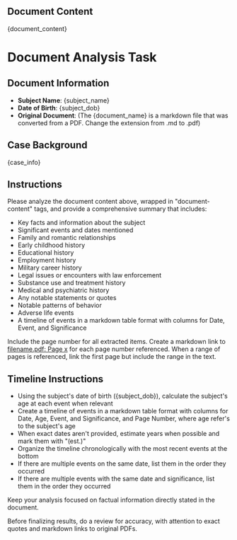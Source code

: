 ## Document Content

<document-content>
{document_content}
</document-content>

# Document Analysis Task

## Document Information

- **Subject Name**: {subject_name}
- **Date of Birth**: {subject_dob}
- **Original Document**: (The {document_name} is a markdown file that was converted from a PDF. Change the extension from .md to .pdf)

## Case Background

{case_info}

## Instructions

Please analyze the document content above, wrapped in "document-content" tags, and provide a comprehensive summary that includes:

- Key facts and information about the subject
- Significant events and dates mentioned
- Family and romantic relationships
- Early childhood history
- Educational history
- Employment history
- Military career history
- Legal issues or encounters with law enforcement
- Substance use and treatment history
- Medical and psychiatric history
- Any notable statements or quotes
- Notable patterns of behavior
- Adverse life events
- A timeline of events in a markdown table format with columns for Date, Event, and Significance

Include the page number for all extracted items.
Create a markdown link to [filename.pdf: Page x](./pdfs/<filename.pdf>#page=<page_number>) for each page number referenced.
When a range of pages is referenced, link the first page but include the range in the text.

## Timeline Instructions

- Using the subject's date of birth ({subject_dob}), calculate the subject's age at each event when relevant
- Create a timeline of events in a markdown table format with columns for Date, Age, Event, and Significance, and Page Number, where age refer's to the subject's age
- When exact dates aren't provided, estimate years when possible and mark them with "(est.)"
- Organize the timeline chronologically with the most recent events at the bottom
- If there are multiple events on the same date, list them in the order they occurred
- If there are multiple events with the same date and significance, list them in the order they occurred

Keep your analysis focused on factual information directly stated in the document.

Before finalizing results, do a review for accuracy, with attention to exact quotes and markdown links to original PDFs.
